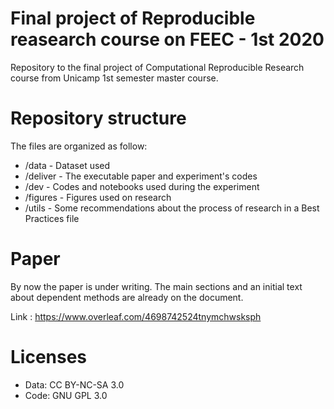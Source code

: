# Final project of Reproducible reasearch course on FEEC - 1st 2020

Repository to the final project of Computational Reproducible Research course from Unicamp 1st semester master course.


# Repository structure

The files are organized as follow:

  - /data - Dataset used
  - /deliver - The executable paper and experiment's codes
  - /dev - Codes and notebooks used during the experiment
  - /figures - Figures used on research
  - /utils - Some recommendations about the process of research in a Best Practices file



# Paper

By now the paper is under writing. The main sections and an initial text about dependent methods are already on the document.

Link : https://www.overleaf.com/4698742524tnymchwsksph


# Licenses

  - Data: CC BY-NC-SA 3.0
  - Code: GNU GPL 3.0
